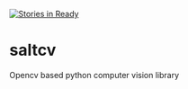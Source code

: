 [![Stories in Ready](https://badge.waffle.io/HackySid/saltcv.png?label=ready&title=Ready)](https://waffle.io/HackySid/saltcv)
# saltcv
Opencv based python computer vision library
